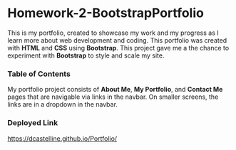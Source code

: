 # **Homework-2-BootstrapPortfolio**

This is my portfolio, created to showcase my work and my progress as I learn more about web development and coding.  This portfolio was created with **HTML** and **CSS** using **Bootstrap**.  This project gave me a the chance to experiment with **Bootstrap** to style and scale my site.

### **Table of Contents**

My portfolio project consists of **About Me**, **My Portfolio**, and **Contact Me** pages that are navigable via links in the navbar.  On smaller screens, the links are in a dropdown in the navbar.

### **Deployed Link**

https://dcastelline.github.io/Portfolio/
